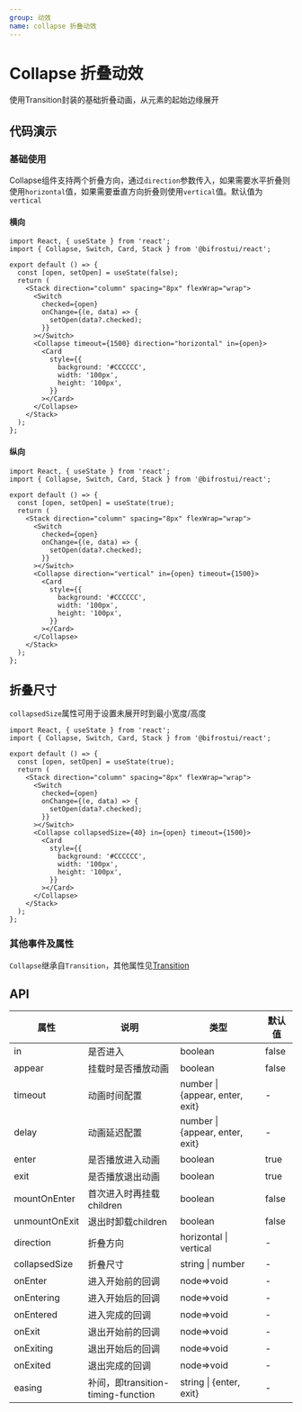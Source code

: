 ```yaml
---
group: 动效
name: collapse 折叠动效
---
```


# Collapse 折叠动效

使用Transition封装的基础折叠动画，从元素的起始边缘展开

## 代码演示

### 基础使用

Collapse组件支持两个折叠方向，通过`direction`参数传入，如果需要水平折叠则使用`horizontal`值，如果需要垂直方向折叠则使用`vertical`值。默认值为`vertical`

#### 横向

```tsx
import React, { useState } from 'react';
import { Collapse, Switch, Card, Stack } from '@bifrostui/react';

export default () => {
  const [open, setOpen] = useState(false);
  return (
    <Stack direction="column" spacing="8px" flexWrap="wrap">
      <Switch
        checked={open}
        onChange={(e, data) => {
          setOpen(data?.checked);
        }}
      ></Switch>
      <Collapse timeout={1500} direction="horizontal" in={open}>
        <Card
          style={{
            background: '#CCCCCC',
            width: '100px',
            height: '100px',
          }}
        ></Card>
      </Collapse>
    </Stack>
  );
};
```

#### 纵向

```tsx
import React, { useState } from 'react';
import { Collapse, Switch, Card, Stack } from '@bifrostui/react';

export default () => {
  const [open, setOpen] = useState(true);
  return (
    <Stack direction="column" spacing="8px" flexWrap="wrap">
      <Switch
        checked={open}
        onChange={(e, data) => {
          setOpen(data?.checked);
        }}
      ></Switch>
      <Collapse direction="vertical" in={open} timeout={1500}>
        <Card
          style={{
            background: '#CCCCCC',
            width: '100px',
            height: '100px',
          }}
        ></Card>
      </Collapse>
    </Stack>
  );
};
```

## 折叠尺寸

`collapsedSize`属性可用于设置未展开时到最小宽度/高度

```tsx
import React, { useState } from 'react';
import { Collapse, Switch, Card, Stack } from '@bifrostui/react';

export default () => {
  const [open, setOpen] = useState(true);
  return (
    <Stack direction="column" spacing="8px" flexWrap="wrap">
      <Switch
        checked={open}
        onChange={(e, data) => {
          setOpen(data?.checked);
        }}
      ></Switch>
      <Collapse collapsedSize={40} in={open} timeout={1500}>
        <Card
          style={{
            background: '#CCCCCC',
            width: '100px',
            height: '100px',
          }}
        ></Card>
      </Collapse>
    </Stack>
  );
};
```

### 其他事件及属性

`Collapse`继承自`Transition`，其他属性见[Transition](/cores/transition)

## API

| 属性          | 说明                               | 类型                            | 默认值 |
| ------------- | ---------------------------------- | ------------------------------- | ------ |
| in            | 是否进入                           | boolean                         | false  |
| appear        | 挂载时是否播放动画                 | boolean                         | false  |
| timeout       | 动画时间配置                       | number \| {appear, enter, exit} | -      |
| delay         | 动画延迟配置                       | number \| {appear, enter, exit} | -      |
| enter         | 是否播放进入动画                   | boolean                         | true   |
| exit          | 是否播放退出动画                   | boolean                         | true   |
| mountOnEnter  | 首次进入时再挂载children           | boolean                         | false  |
| unmountOnExit | 退出时卸载children                 | boolean                         | false  |
| direction     | 折叠方向                           | horizontal \| vertical          | -      |
| collapsedSize | 折叠尺寸                           | string \| number                | -      |
| onEnter       | 进入开始前的回调                   | node=>void                      | -      |
| onEntering    | 进入开始后的回调                   | node=>void                      | -      |
| onEntered     | 进入完成的回调                     | node=>void                      | -      |
| onExit        | 退出开始前的回调                   | node=>void                      | -      |
| onExiting     | 退出开始后的回调                   | node=>void                      | -      |
| onExited      | 退出完成的回调                     | node=>void                      | -      |
| easing        | 补间，即transition-timing-function | string \| {enter, exit}         | -      |
